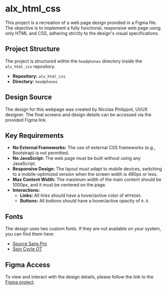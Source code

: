# alx_html_css

This project is a recreation of a web page design provided in a Figma file. The objective is to implement a fully functional, responsive web page using only HTML and CSS, adhering strictly to the design's visual specifications.

## Project Structure

The project is structured within the `headphones` directory inside the `alx_html_css` repository.

-   **Repository:** `alx_html_css`
-   **Directory:** `headphones`

## Design Source

The design for this webpage was created by Nicolas Philippot, UI/UX designer. The final screens and design details can be accessed via the provided Figma link.

## Key Requirements

-   **No External Frameworks:** The use of external CSS frameworks (e.g., Bootstrap) is not permitted.
-   **No JavaScript:** The web page must be built without using any JavaScript.
-   **Responsive Design:** The layout must adapt to mobile devices, switching to a mobile-optimized version when the screen width is 480px or less.
-   **Max Content Width:** The maximum width of the main content should be 1000px, and it must be centered on the page.
-   **Interactions:**
    -   **Links:** All links should have a hover/active color of `#FF6565`.
    -   **Buttons:** All buttons should have a hover/active opacity of `0.9`.

## Fonts

The design uses two custom fonts. If they are not available on your system, you can find them here:
-   [Source Sans Pro](https://fonts.google.com/specimen/Source+Sans+Pro)
-   [Spin Cycle OT](https://www.fonts.com/font/blizzard/spin-cycle/ot)

## Figma Access

To view and interact with the design details, please follow the link to the [Figma project](https://www.figma.com/file/a5366bbd595c643993665e2a28909370a7e12c66/headphones?type=design&node-id=0%3A1&mode=design&t=wK5zVzY1zY0xXzY1-1).
